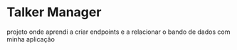 # Talker Manager 

projeto onde aprendi a criar endpoints e a relacionar o bando de dados com minha aplicação 
